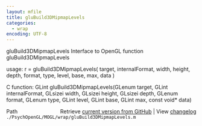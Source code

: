 ```yaml
---
layout: mfile
title: gluBuild3DMipmapLevels
categories:
  - wrap
encoding: UTF-8
---
```


gluBuild3DMipmapLevels  Interface to OpenGL function gluBuild3DMipmapLevels

usage:  r = gluBuild3DMipmapLevels\( target, internalFormat, width, height, depth, format, type, level, base, max, data \)

C function:  GLint gluBuild3DMipmapLevels\(GLenum target, GLint internalFormat, GLsizei width, GLsizei height, GLsizei depth, GLenum format, GLenum type, GLint level, GLint base, GLint max, const void\* data\)


<div class="code_header" style="text-align:right;">
  <span style="float:left;">Path&nbsp;&nbsp;</span> <span class="counter">Retrieve <a href=
  "https://raw.github.com/Psychtoolbox-3/Psychtoolbox-3/beta/./PsychOpenGL/MOGL/wrap/gluBuild3DMipmapLevels.m">current version from GitHub</a> | View <a href=
  "https://github.com/Psychtoolbox-3/Psychtoolbox-3/commits/beta/./PsychOpenGL/MOGL/wrap/gluBuild3DMipmapLevels.m">changelog</a></span>
</div>
<div class="code">
  <code>./PsychOpenGL/MOGL/wrap/gluBuild3DMipmapLevels.m</code>
</div>
